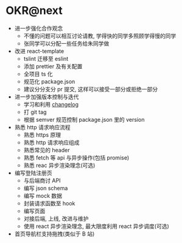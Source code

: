 # OKR@next

- 进一步强化合作观念
  - 不懂的问题可以相互讨论请教, 学得快的同学多照顾学得慢的同学
  - 张同学可以分配一些任务给朱同学做
- 改进 react-template
  - tslint 迁移至 eslint
  - 添加 prettier 及有关配置
  - 全项目 ts 化
  - 规范化 package.json
  - 建议分分支分 pr 提交, 这样可以接受一部分或拒绝一部分
- 进一步加强版本控制与迭代
  - 学习和利用 [changelog](https://keepachangelog.com/en/1.0.0/)
  - 打 git tag
  - 根据 semver 规范控制 package.json 里的 version
- 熟悉 http 请求响应流程
  - 熟悉 https 原理
  - 熟悉 http 请求响应组成
  - 熟悉常见的 header
  - 熟悉 fetch 等 api 与异步操作(包括 promise)  
  - 熟悉 reac 异步渲染理念(可选)
- 编写登陆注册页
  - 与后端商讨 API
  - 编写 json schema
  - 编写 mock 数据
  - 封装请求函数至 hook
  - 编写页面
  - 对接后端, 上线, 改进与维护
  - 使用 react 异步渲染理念, 最大限度利用 react 异步调度(可选)
- 首页导航栏支持拖拽(类似于 B 站)
